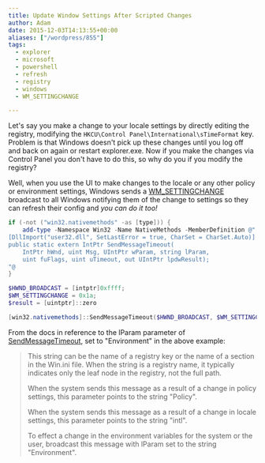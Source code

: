 ```yaml
---
title: Update Window Settings After Scripted Changes
author: Adam
date: 2015-12-03T14:13:55+00:00
aliases: ["/wordpress/855"]
tags:
  - explorer
  - microsoft
  - powershell
  - refresh
  - registry
  - windows
  - WM_SETTINGCHANGE

---
```

Let's say you make a change to your locale settings by directly editing the registry, modifying the `HKCU\Control Panel\International\sTimeFormat` key. Problem is that Windows doesn't pick up these changes until you log off and back on again or restart explorer.exe. Now if you make the changes via Control Panel you don't have to do this, so why do you if you modify the registry?

Well, when you use the UI to make changes to the locale or any other policy or environment settings, Windows sends a [WM_SETTINGCHANGE][1] broadcast to all Windows notifying them of the change to settings so they can refresh their config and _you can do it too!_

```powershell
if (-not ("win32.nativemethods" -as [type])) {
    add-type -Namespace Win32 -Name NativeMethods -MemberDefinition @"
[DllImport("user32.dll", SetLastError = true, CharSet = CharSet.Auto)]
public static extern IntPtr SendMessageTimeout(
    IntPtr hWnd, uint Msg, UIntPtr wParam, string lParam,
    uint fuFlags, uint uTimeout, out UIntPtr lpdwResult);
"@
}

$HWND_BROADCAST = [intptr]0xffff;
$WM_SETTINGCHANGE = 0x1a;
$result = [uintptr]::zero

[win32.nativemethods]::SendMessageTimeout($HWND_BROADCAST, $WM_SETTINGCHANGE,[uintptr]::Zero, "Environment", 2, 5000, [ref]$result);
```

From the docs in reference to the lParam parameter of [SendMessageTimeout][2], set to "Environment" in the above example:

> This string can be the name of a registry key or the name of a section in the Win.ini file. When the string is a registry name, it typically indicates only the leaf node in the registry, not the full path.
>
> When the system sends this message as a result of a change in policy settings, this parameter points to the string "Policy".
>
> When the system sends this message as a result of a change in locale settings, this parameter points to the string "intl".
>
> To effect a change in the environment variables for the system or the user, broadcast this message with lParam set to the string "Environment".

 [1]: https://msdn.microsoft.com/en-us/library/ms725497%28VS.85%29.aspx
 [2]: https://msdn.microsoft.com/en-us/library/ms644952%28v=vs.85%29.aspx
